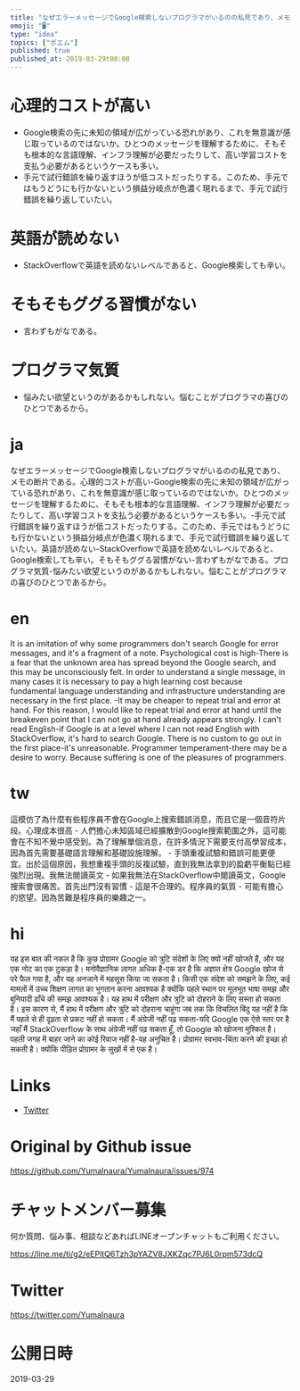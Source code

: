 ```yaml
---
title: "なぜエラーメッセージでGoogle検索しないプログラマがいるのの私見であり、メモの断片である。"
emoji: "🖥"
type: "idea"
topics: ["ポエム"]
published: true
published_at: 2019-03-29t08:08
---
```



# 心理的コストが高い

- Google検索の先に未知の領域が広がっている恐れがあり、これを無意識が感じ取っているのではないか。ひとつのメッセージを理解するために、そもそも根本的な言語理解、インフラ理解が必要だったりして、高い学習コストを支払う必要があるというケースも多い。
- 手元で試行錯誤を繰り返すほうが低コストだったりする。このため、手元ではもうどうにも行かないという損益分岐点が色濃く現れるまで、手元で試行錯誤を繰り返していたい。

# 英語が読めない

- StackOverflowで英語を読めないレベルであると、Google検索しても辛い。

# そもそもググる習慣がない

- 言わずもがなである。

# プログラマ気質

- 悩みたい欲望というのがあるかもしれない。悩むことがプログラマの喜びのひとつであるから。


# ja

なぜエラーメッセージでGoogle検索しないプログラマがいるのの私見であり、メモの断片である。心理的コストが高い-Google検索の先に未知の領域が広がっている恐れがあり、これを無意識が感じ取っているのではないか。ひとつのメッセージを理解するために、そもそも根本的な言語理解、インフラ理解が必要だったりして、高い学習コストを支払う必要があるというケースも多い。-手元で試行錯誤を繰り返すほうが低コストだったりする。このため、手元ではもうどうにも行かないという損益分岐点が色濃く現れるまで、手元で試行錯誤を繰り返していたい。英語が読めない-StackOverflowで英語を読めないレベルであると、Google検索しても辛い。そもそもググる習慣がない-言わずもがなである。プログラマ気質-悩みたい欲望というのがあるかもしれない。悩むことがプログラマの喜びのひとつであるから。


# en

It is an imitation of why some programmers don't search Google for error messages, and it's a fragment of a note. Psychological cost is high-There is a fear that the unknown area has spread beyond the Google search, and this may be unconsciously felt. In order to understand a single message, in many cases it is necessary to pay a high learning cost because fundamental language understanding and infrastructure understanding are necessary in the first place. -It may be cheaper to repeat trial and error at hand. For this reason, I would like to repeat trial and error at hand until the breakeven point that I can not go at hand already appears strongly. I can't read English-if Google is at a level where I can not read English with StackOverflow, it's hard to search Google. There is no custom to go out in the first place-it's unreasonable. Programmer temperament-there may be a desire to worry. Because suffering is one of the pleasures of programmers.

# tw

這模仿了為什麼有些程序員不會在Google上搜索錯誤消息，而且它是一個音符片段。心理成本很高 - 人們擔心未知區域已經擴散到Google搜索範圍之外，這可能會在不知不覺中感受到。為了理解單個消息，在許多情況下需要支付高學習成本，因為首先需要基礎語言理解和基礎設施理解。 - 手頭重複試驗和錯誤可能更便宜。出於這個原因，我想重複手頭的反複試驗，直到我無法拿到的盈虧平衡點已經強烈出現。我無法閱讀英文 - 如果我無法在StackOverflow中閱讀英文，Google搜索會很痛苦。首先出門沒有習慣 - 這是不合理的。程序員的氣質 - 可能有擔心的慾望。因為苦難是程序員的樂趣之一。

# hi

यह इस बात की नकल है कि कुछ प्रोग्रामर Google को त्रुटि संदेशों के लिए क्यों नहीं खोजते हैं, और यह एक नोट का एक टुकड़ा है। मनोवैज्ञानिक लागत अधिक है-एक डर है कि अज्ञात क्षेत्र Google खोज से परे फैल गया है, और यह अनजाने में महसूस किया जा सकता है। किसी एक संदेश को समझने के लिए, कई मामलों में उच्च शिक्षण लागत का भुगतान करना आवश्यक है क्योंकि पहले स्थान पर मूलभूत भाषा समझ और बुनियादी ढाँचे की समझ आवश्यक है। यह हाथ में परीक्षण और त्रुटि को दोहराने के लिए सस्ता हो सकता है। इस कारण से, मैं हाथ में परीक्षण और त्रुटि को दोहराना चाहूंगा जब तक कि विचलित बिंदु यह नहीं है कि मैं पहले से ही दृढ़ता से प्रकट नहीं हो सकता। मैं अंग्रेजी नहीं पढ़ सकता-यदि Google एक ऐसे स्तर पर है जहाँ मैं StackOverflow के साथ अंग्रेजी नहीं पढ़ सकता हूँ, तो Google को खोजना मुश्किल है। पहली जगह में बाहर जाने का कोई रिवाज नहीं है-यह अनुचित है। प्रोग्रामर स्वभाव-चिंता करने की इच्छा हो सकती है। क्योंकि पीड़ित प्रोग्रामर के सुखों में से एक है।

# Links

- [Twitter](https://twitter.com/YumaInaura/status/1111388414589304834)


# Original by Github issue

https://github.com/YumaInaura/YumaInaura/issues/974








<!-- Update From Qiita API -->

# チャットメンバー募集


何か質問、悩み事、相談などあればLINEオープンチャットもご利用ください。

https://line.me/ti/g2/eEPltQ6Tzh3pYAZV8JXKZqc7PJ6L0rpm573dcQ





# Twitter


https://twitter.com/YumaInaura


<!-- Update From Qiita API -->



# 公開日時

2019-03-29
